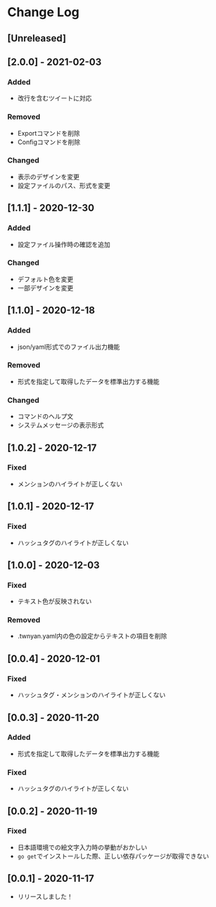 # Change Log

## [Unreleased]

## [2.0.0] - 2021-02-03
### Added
- 改行を含むツイートに対応
### Removed
- Exportコマンドを削除
- Configコマンドを削除
### Changed
- 表示のデザインを変更
- 設定ファイルのパス、形式を変更

## [1.1.1] - 2020-12-30
### Added
- 設定ファイル操作時の確認を追加
### Changed
- デフォルト色を変更
- 一部デザインを変更

## [1.1.0] - 2020-12-18
### Added
- json/yaml形式でのファイル出力機能
### Removed
- 形式を指定して取得したデータを標準出力する機能
### Changed
- コマンドのヘルプ文
- システムメッセージの表示形式

## [1.0.2] - 2020-12-17
### Fixed
- メンションのハイライトが正しくない

## [1.0.1] - 2020-12-17
### Fixed
- ハッシュタグのハイライトが正しくない

## [1.0.0] - 2020-12-03
### Fixed
- テキスト色が反映されない
### Removed
- .twnyan.yaml内の色の設定からテキストの項目を削除

## [0.0.4] - 2020-12-01
### Fixed
- ハッシュタグ・メンションのハイライトが正しくない

## [0.0.3] - 2020-11-20
### Added
- 形式を指定して取得したデータを標準出力する機能
### Fixed
- ハッシュタグのハイライトが正しくない

## [0.0.2] - 2020-11-19
### Fixed
- 日本語環境での絵文字入力時の挙動がおかしい
- ```go get```でインストールした際、正しい依存パッケージが取得できない

## [0.0.1] - 2020-11-17
- リリースしました！
